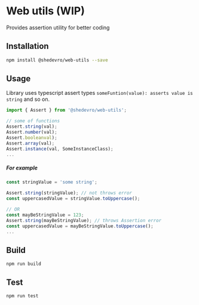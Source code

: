 # Web utils (WIP)
Provides assertion utility for better coding


## Installation 
```sh
npm install @shedevro/web-utils --save
```


## Usage
Library uses typescript assert types `someFuntion(value): asserts value is string` and so on.
```typescript
import { Assert } from '@shedevro/web-utils';

// some of functions
Assert.string(val);
Assert.number(val);
Assert.booleanval);
Assert.array(val);
Assert.instance(val, SomeInstanceClass);
...
```
##### For example
```typescript
const stringValue = 'some string';

Assert.string(stringValue); // not throws error
const uppercasedValue = stringValue.toUppercase();

// OR
const mayBeStringValue = 123;
Assert.string(mayBeStringValue); // throws Assertion error
const uppercasedValue = mayBeStringValue.toUppercase();
...
```


## Build
`npm run build`

## Test
`npm run test`
